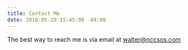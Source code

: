 ```yaml
---
title: Contact Me
date: 2018-05-20 15:45:00 -04:00
---
```


The best way to reach me is via email at walter@nccsos.com